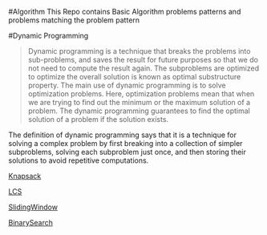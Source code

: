 #Algorithm
This Repo contains Basic Algorithm problems patterns and problems matching the problem pattern

#Dynamic Programming
>Dynamic programming is a technique that breaks the problems into sub-problems, and saves the result for future purposes so that we do not need to compute the result again. The subproblems are optimized to optimize the overall solution is known as optimal substructure property. The main use of dynamic programming is to solve optimization problems. Here, optimization problems mean that when we are trying to find out the minimum or the maximum solution of a problem. The dynamic programming guarantees to find the optimal solution of a problem if the solution exists.

The definition of dynamic programming says that it is a technique for solving a complex problem by first breaking into a collection of simpler subproblems, solving each subproblem just once, and then storing their solutions to avoid repetitive computations.


[Knapsack](https://github.com/ravindra-gadiparthi/algorithm/blob/main/src/org/algo/knapsack/bounded/README.md)

[LCS](https://github.com/ravindra-gadiparthi/algorithm/blob/main/src/org/algo/lcs/README.md)

[SlidingWindow](https://github.com/ravindra-gadiparthi/algorithm/blob/main/src/org/algo/slidingwindow/README.md)

[BinarySearch](https://github.com/ravindra-gadiparthi/algorithm/blob/main/src/org/algo/binarysearch/README.md)